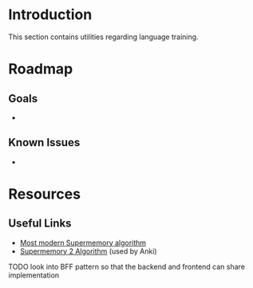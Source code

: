 # Introduction
This section contains utilities regarding language training.

# Roadmap
## Goals
- 

## Known Issues
- 


# Resources
## Useful Links
- [Most modern Supermemory algorithm](http://super-memory.com/help/smalg.htm#The_Algorithm)
- [Supermemory 2 Algorithm](https://www.supermemo.com/en/archives1990-2015/english/ol/sm2) (used by Anki)

TODO look into BFF pattern so that the backend and frontend can share implementation